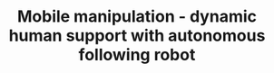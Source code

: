 ---
layout: page
title: Mobile manipulation - dynamic human support with autonomous following robot
description: Phd Research
img: 
importance: 1
category: research
---